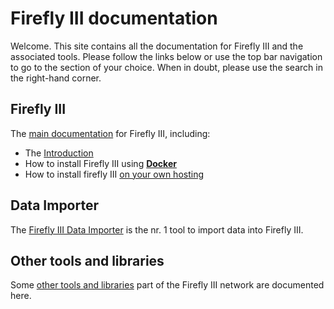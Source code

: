 # Firefly III documentation

Welcome. This site contains all the documentation for Firefly III and the associated tools. Please follow the links below or use the top bar navigation to go to the section of your choice. When in doubt, please use the search in the right-hand corner.

## Firefly III

The [main documentation](firefly-iii) for Firefly III, including:

- The [Introduction](firefly-iii/about-firefly-iii/introduction.md?mtm_campaign=docu-internal&mtm_kwd=introduction)
- How to install Firefly III using **[Docker](firefly-iii/installation/docker.md?mtm_campaign=docu-internal&mtm_kwd=docker)**
- How to install firefly III [on your own hosting](firefly-iii/installation/self_hosted.md?mtm_campaign=docu-internal&mtm_kwd=self_hosted)

## Data Importer

The [Firefly III Data Importer](data-importer) is the nr. 1 tool to import data into Firefly III.

## Other tools and libraries

Some [other tools and libraries](other-tools) part of the Firefly III network are documented here.
